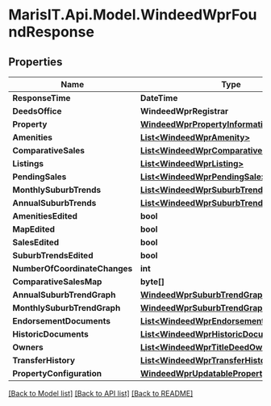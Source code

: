 
# MarisIT.Api.Model.WindeedWprFoundResponse

## Properties

Name | Type | Description | Notes
------------ | ------------- | ------------- | -------------
**ResponseTime** | **DateTime** |  | [optional] 
**DeedsOffice** | **WindeedWprRegistrar** |  | [optional] 
**Property** | [**WindeedWprPropertyInformation**](WindeedWprPropertyInformation.md) |  | [optional] 
**Amenities** | [**List&lt;WindeedWprAmenity&gt;**](WindeedWprAmenity.md) |  | [optional] 
**ComparativeSales** | [**List&lt;WindeedWprComparativeSale&gt;**](WindeedWprComparativeSale.md) |  | [optional] 
**Listings** | [**List&lt;WindeedWprListing&gt;**](WindeedWprListing.md) |  | [optional] 
**PendingSales** | [**List&lt;WindeedWprPendingSale&gt;**](WindeedWprPendingSale.md) |  | [optional] 
**MonthlySuburbTrends** | [**List&lt;WindeedWprSuburbTrend&gt;**](WindeedWprSuburbTrend.md) |  | [optional] 
**AnnualSuburbTrends** | [**List&lt;WindeedWprSuburbTrend&gt;**](WindeedWprSuburbTrend.md) |  | [optional] 
**AmenitiesEdited** | **bool** |  | [optional] 
**MapEdited** | **bool** |  | [optional] 
**SalesEdited** | **bool** |  | [optional] 
**SuburbTrendsEdited** | **bool** |  | [optional] 
**NumberOfCoordinateChanges** | **int** |  | [optional] 
**ComparativeSalesMap** | **byte[]** |  | [optional] 
**AnnualSuburbTrendGraph** | [**WindeedWprSuburbTrendGraph**](WindeedWprSuburbTrendGraph.md) |  | [optional] 
**MonthlySuburbTrendGraph** | [**WindeedWprSuburbTrendGraph**](WindeedWprSuburbTrendGraph.md) |  | [optional] 
**EndorsementDocuments** | [**List&lt;WindeedWprEndorsementDocument&gt;**](WindeedWprEndorsementDocument.md) |  | [optional] 
**HistoricDocuments** | [**List&lt;WindeedWprHistoricDocument&gt;**](WindeedWprHistoricDocument.md) |  | [optional] 
**Owners** | [**List&lt;WindeedWprTitleDeedOwner&gt;**](WindeedWprTitleDeedOwner.md) |  | [optional] 
**TransferHistory** | [**List&lt;WindeedWprTransferHistory&gt;**](WindeedWprTransferHistory.md) |  | [optional] 
**PropertyConfiguration** | [**WindeedWprUpdatablePropertyConfiguration**](WindeedWprUpdatablePropertyConfiguration.md) |  | [optional] 

[[Back to Model list]](../README.md#documentation-for-models)
[[Back to API list]](../README.md#documentation-for-api-endpoints)
[[Back to README]](../README.md)

